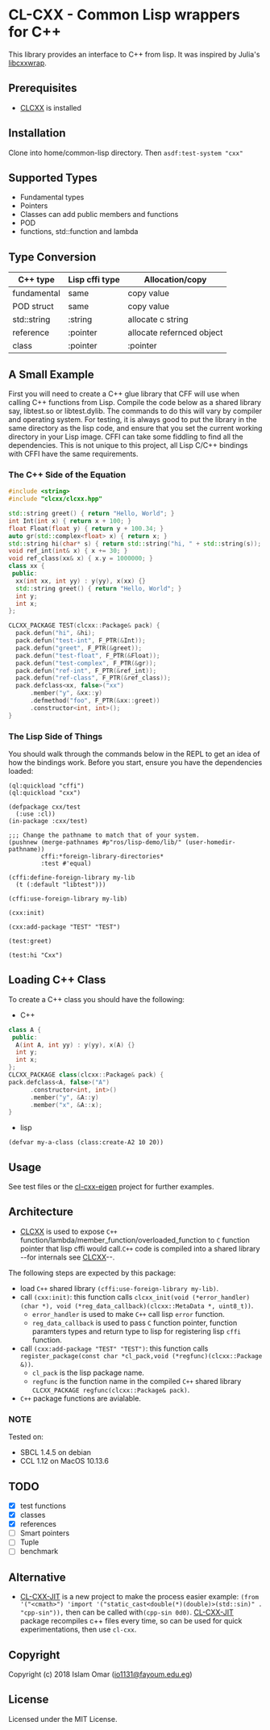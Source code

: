 # CL-CXX - Common Lisp wrappers for C++

This library provides an interface to C++ from lisp. It was inspired by Julia's [libcxxwrap](https://github.com/JuliaInterop/libcxxwrap-julia).

## Prerequisites

- [CLCXX](https://github.com/Islam0mar/CLCXX) is installed

## Installation

Clone into home/common-lisp directory. Then `asdf:test-system "cxx"`

## Supported Types

* Fundamental types
* Pointers
* Classes can add public members and functions
* POD
* functions, std::function and lambda

## Type Conversion

| C++ type         | Lisp cffi type   | Allocation/copy   |
|------------------|------------------|-------------------|
| fundamental      | same             | copy value        |
| POD struct       | same             | copy value        |
| std::string      | :string          | allocate c string |
| reference        | :pointer         | allocate refernced object |
| class            | :pointer         | :pointer          |

## A Small Example
First you will need to create a C++ glue library that CFF will use when calling C++ functions from Lisp. Compile the code below as a shared library say, libtest.so or libtest.dylib. The commands to do this will vary by compiler and operating system. For testing, it is always good to put the library in the same directory as the lisp code, and ensure that you set the current working directory in your Lisp image. CFFI can take some fiddling to find all the dependencies. This is not unique to this project, all Lisp C/C++ bindings with CFFI have the same requirements.

### The C++ Side of the Equation
```c++
#include <string>
#include "clcxx/clcxx.hpp"

std::string greet() { return "Hello, World"; }
int Int(int x) { return x + 100; }
float Float(float y) { return y + 100.34; }
auto gr(std::complex<float> x) { return x; }
std::string hi(char* s) { return std::string("hi, " + std::string(s)); }
void ref_int(int& x) { x += 30; }
void ref_class(xx& x) { x.y = 1000000; }
class xx {
 public:
  xx(int xx, int yy) : y(yy), x(xx) {}
  std::string greet() { return "Hello, World"; }
  int y;
  int x;
};

CLCXX_PACKAGE TEST(clcxx::Package& pack) {
  pack.defun("hi", &hi);
  pack.defun("test-int", F_PTR(&Int));
  pack.defun("greet", F_PTR(&greet));
  pack.defun("test-float", F_PTR(&Float));
  pack.defun("test-complex", F_PTR(&gr));
  pack.defun("ref-int", F_PTR(&ref_int));
  pack.defun("ref-class", F_PTR(&ref_class));
  pack.defclass<xx, false>("xx")
      .member("y", &xx::y)
      .defmethod("foo", F_PTR(&xx::greet))
      .constructor<int, int>();
}
```

### The Lisp Side of Things
You should walk through the commands below in the REPL to get an idea of how the bindings work. Before you start, ensure you have the dependencies loaded:

```common lisp
(ql:quickload "cffi")
(ql:quickload "cxx")
```

```common lisp
(defpackage cxx/test
  (:use :cl))
(in-package :cxx/test)

;;; Change the pathname to match that of your system.
(pushnew (merge-pathnames #p"ros/lisp-demo/lib/" (user-homedir-pathname))
         cffi:*foreign-library-directories*
         :test #'equal)

(cffi:define-foreign-library my-lib
  (t (:default "libtest")))

(cffi:use-foreign-library my-lib)

(cxx:init)

(cxx:add-package "TEST" "TEST")

(test:greet)

(test:hi "Cxx")
```

## Loading C++ Class

To create a C++ class you should have the following:

- C++
```C++
class A {
 public:
  A(int A, int yy) : y(yy), x(A) {}
  int y;
  int x;
};
CLCXX_PACKAGE class(clcxx::Package& pack) {
pack.defclass<A, false>("A")
      .constructor<int, int>()
      .member("y", &A::y)
      .member("x", &A::x);
}
```
- lisp
```common lisp
(defvar my-a-class (class:create-A2 10 20))
```
## Usage

See test files or the [cl-cxx-eigen](https://github.com/Islam0mar/cl-cxx-eigen) project for further examples.

## Architecture
- [CLCXX](https://github.com/Islam0mar/CLCXX) is used to expose `C++` function/lambda/member_function/overloaded_function to `C` function pointer that lisp cffi would call.`C++` code is compiled into a shared library --for internals see [CLCXX](https://github.com/Islam0mar/CLCXX)--.

The following steps are expected by this package:
 - load `C++` shared library `(cffi:use-foreign-library my-lib)`.
 - call `(cxx:init)`: this function calls `clcxx_init(void (*error_handler)(char *), void (*reg_data_callback)(clcxx::MetaData *, uint8_t))`. 
     + `error_handler` is used to make `C++` call lisp `error` function.
     + `reg_data_callback` is used to pass `C` function pointer, function paramters types and return type to lisp for registering lisp `cffi` function.
 - call `(cxx:add-package "TEST" "TEST")`: this function calls `register_package(const char *cl_pack,void (*regfunc)(clcxx::Package &))`.
     + `cl_pack` is the lisp package name.
     + `regfunc` is the function name in the compiled `C++` shared library `CLCXX_PACKAGE regfunc(clcxx::Package& pack)`.
 - `C++` package functions are avialable.

### NOTE

Tested on:
* SBCL 1.4.5 on debian
* CCL  1.12  on MacOS 10.13.6

## TODO

- [x] test functions
- [x] classes
- [x] references
- [ ] Smart pointers
- [ ] Tuple
- [ ] benchmark

## Alternative
 - [CL-CXX-JIT](https://github.com/Islam0mar/CL-CXX-JIT) is a new  project to make the process easier example: `(from '("<cmath>") 'import '("static_cast<double(*)(double)>(std::sin)" . "cpp-sin")),` then can be called with`(cpp-sin 0d0)`. [CL-CXX-JIT](https://github.com/Islam0mar/CL-CXX-JIT) package recompiles c++ files every time, so can be used for quick experimentations, then use `cl-cxx`. 

## Copyright

Copyright (c) 2018 Islam Omar (io1131@fayoum.edu.eg)

## License

Licensed under the MIT License.
